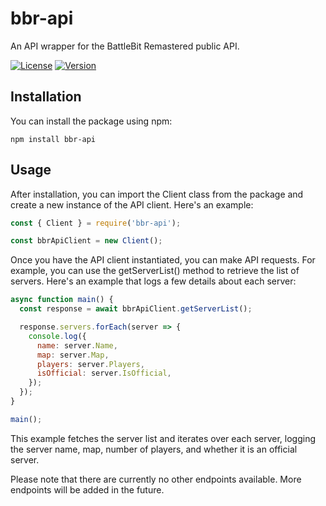 # bbr-api

An API wrapper for the BattleBit Remastered public API.

[![License](https://img.shields.io/github/license/DasIschBims/bbr-api)](https://github.com/DasIschBims/bbr-api/blob/main/LICENSE)
[![Version](https://img.shields.io/npm/v/bbr-api)](https://www.npmjs.com/package/bbr-api)

## Installation

You can install the package using npm:

```shell
npm install bbr-api
```

## Usage

After installation, you can import the Client class from the package and create a new instance of the API client. Here's an example:

```js
const { Client } = require('bbr-api');

const bbrApiClient = new Client();
```

Once you have the API client instantiated, you can make API requests. For example, you can use the getServerList() method to retrieve the list of servers. Here's an example that logs a few details about each server:

```js
async function main() {
  const response = await bbrApiClient.getServerList();

  response.servers.forEach(server => {
    console.log({
      name: server.Name,
      map: server.Map,
      players: server.Players,
      isOfficial: server.IsOfficial,
    });
  });
}

main();
```

This example fetches the server list and iterates over each server, logging the server name, map, number of players, and whether it is an official server.

Please note that there are currently no other endpoints available. More endpoints will be added in the future.